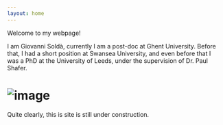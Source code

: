 ```yaml
---
layout: home
---
```


Welcome to my webpage!

I am Giovanni Soldà, currently I am a post-doc at Ghent University. Before that, I had a short position at Swansea University, and even before that I was a PhD at the University of Leeds, under the supervision of Dr. Paul Shafer.


# ![image](https://user-images.githubusercontent.com/77243910/105170656-28b01000-5b15-11eb-9985-5e53cb1f47b0.png)

Quite clearly, this is site is still under construction.
